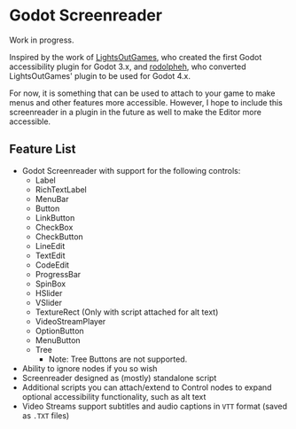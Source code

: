 # Godot Screenreader

Work in progress.

Inspired by the work of [LightsOutGames](https://github.com/lightsoutgames/godot-accessibility), who created the first Godot accessibility plugin for Godot 3.x, and [rodolpheh](https://github.com/rodolpheh/godot-accessibility), who converted LightsOutGames' plugin to be used for Godot 4.x.

For now, it is something that can be used to attach to your game to make menus and other features more accessible. However, I hope to include this screenreader in a plugin in the future as well to make the Editor more accessible.

## Feature List

- Godot Screenreader with support for the following controls:
    - Label
    - RichTextLabel
    - MenuBar
    - Button
    - LinkButton
    - CheckBox
    - CheckButton
    - LineEdit
    - TextEdit
    - CodeEdit
    - ProgressBar
    - SpinBox
    - HSlider
    - VSlider
    - TextureRect (Only with script attached for alt text)
    - VideoStreamPlayer
    - OptionButton
    - MenuButton
    - Tree
        - Note: Tree Buttons are not supported.
- Ability to ignore nodes if you so wish
- Screenreader designed as (mostly) standalone script
- Additional scripts you can attach/extend to Control nodes to expand optional accessibility functionality, such as alt text
- Video Streams support subtitles and audio captions in ``VTT`` format (saved as ``.TXT`` files) 
